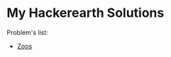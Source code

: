 # My Hackerearth Solutions

Problem's list:

* [Zoos](https://www.hackerearth.com/problem/algorithm/is-zoo-f6f309e7/)

